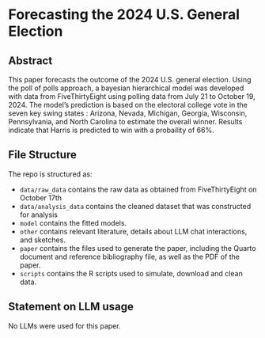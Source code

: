 # Forecasting the 2024 U.S. General Election

## Abstract
This paper forecasts the outcome of the 2024 U.S. general election. Using the
poll of polls approach, a bayesian hierarchical model was developed with data
from FiveThirtyEight using polling data from July 21 to October 19, 2024. The
model’s prediction is based on the electoral college vote in the seven key swing
states : Arizona, Nevada, Michigan, Georgia, Wisconsin, Pennsylvania, and North
Carolina to estimate the overall winner. Results indicate that Harris is predicted
to win with a probaility of 66%.

## File Structure

The repo is structured as:

-   `data/raw_data` contains the raw data as obtained from FiveThirtyEight on October 17th
-   `data/analysis_data` contains the cleaned dataset that was constructed for analysis
-   `model` contains the fitted models. 
-   `other` contains relevant literature, details about LLM chat interactions, and sketches.
-   `paper` contains the files used to generate the paper, including the Quarto document and reference bibliography file, as well as the PDF of the paper. 
-   `scripts` contains the R scripts used to simulate, download and clean data.


## Statement on LLM usage
No LLMs were used for this paper. 
